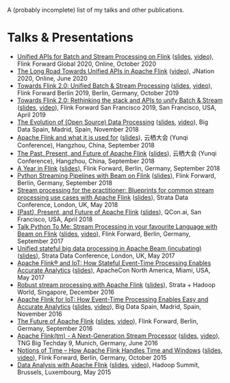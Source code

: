 A (probably incomplete) list of my talks and other publications.

# Talks & Presentations

* [Unified APIs for Batch and Stream Processing on Flink](https://www.flink-forward.org/global-2020/conference-program#unified-apis-for-batch-and-stream-processing-on-flink) ([slides](https://github.com/aljoscha/presentations/raw/main/2020/Flink%20Forward%20Global%202020%20-%20Unified%20APIs%20for%20Batch%20and%20Stream%20Processing%20on%20Flink.pptx), [video](https://youtu.be/z9ye4jzp4DQ)), Flink Forward Global 2020, Online, October 2020
* [The Long Road Towards Unified APIs in Apache Flink](https://2020.jnation.pt/talks/the-long-road-towards-unified-apis-in-apache-flink/) ([video](https://www.youtube.com/watch?v=ANJm1TE3d-M)), JNation 2020, Online, June 2020
* [Towards Flink 2.0: Unified Batch & Stream Processing](https://europe-2019.flink-forward.org/conference-program#towards-flink------unified-batch---stream-processing) ([slides](https://www.slideshare.net/FlinkForward/towards-flink-20-unified-batch-stream-processing-aljoscha-krettek-ververica-185815165), [video](https://www.youtube.com/watch?v=WLlkQApBz4Y)), Flink Forward Berlin 2019, Berlin, Germany, October 2019
* [Towards Flink 2.0: Rethinking the stack and APIs to unify Batch & Stream](https://sf-2019.flink-forward.org/conference-program#towards-flink-2-0--rethinking-the-stack-and-apis-to-unify-batch---stream) ([slides](https://www.slideshare.net/FlinkForward/flink-forward-san-francisco-2019-towards-flink-20-rethinking-the-stack-and-apis-to-unify-batch-stream-stephan-ewen-aljoscha-krettek), [video](https://player.vimeo.com/video/329884635)), Flink Forward San Francisco 2019, San Francisco, USA, April 2019
* [The Evolution of (Open Source) Data Processing](https://www.bigdataspain.org/2018/talk/evolution-open-source-data-processing) ([slides](https://www.slideshare.net/AljoschaKrettek/the-evolution-of-open-source-data-processing), [video](https://www.youtube.com/watch?v=HcOMg0dLPrg)), Big Data Spain, Madrid, Spain, November 2018
* [Apache Flink and what it is used for](https://yunqi.youku.com/2018/hangzhou/schedule?day=3&performanceId=109) ([slides](https://www.slideshare.net/AljoschaKrettek/apache-flink-and-what-it-is-used-for)), 云栖大会 (Yunqi Conference), Hangzhou, China, September 2018
* [The Past, Present, and Future of Apache Flink](https://yunqi.youku.com/2018/hangzhou/schedule?day=1&performanceId=38) ([slides](https://www.slideshare.net/AljoschaKrettek/the-past-present-and-future-of-apache-flink-117964078)), 云栖大会 (Yunqi Conference), Hangzhou, China, September 2018
* [A Year in Flink](https://berlin-2018.flink-forward.org/conference-program/#a-year-in-flink) ([slides](https://www.slideshare.net/AljoschaKrettek/the-past-present-and-future-of-apache-flink)), Flink Forward, Berlin, Germany, September 2018
* [Python Streaming Pipelines with Beam on Flink](https://berlin-2018.flink-forward.org/conference-program/#python-streaming-pipelines-with-beam-on-flink) ([slides](https://www.slideshare.net/AljoschaKrettek/python-streaming-pipelines-with-beam-on-flink)), Flink Forward, Berlin, Germany, September 2018
* [Stream processing for the practitioner: Blueprints for common stream processing use cases with Apache Flink](https://conferences.oreilly.com/strata/strata-eu-2018/public/schedule/detail/65350) ([slides](https://www.slideshare.net/AljoschaKrettek/stream-processing-for-the-practitioner-blueprints-for-common-stream-processing-use-cases-with-apache-flink)), Strata Data Conference, London, UK, May 2018
* [(Past), Present, and Future of Apache Flink](https://qcon.ai/qconai2018/speakers/aljoscha-krettek) ([slides](https://www.slideshare.net/AljoschaKrettek/past-present-and-future-of-apache-flink)), QCon.ai, San Francisco, USA, April 2018
* [Talk Python To Me: Stream Processing in your favourite Language with Beam on Flink](https://berlin-2017.flink-forward.org/kb_sessions/talk-python-to-me-stream-processing-in-your-favorite-language-with-beam-on-flink/) ([slides](https://www.slideshare.net/AljoschaKrettek/talk-python-to-me-stream-processing-in-your-favourite-language-with-beam-on-flink), [video](https://www.youtube.com/watch?v=BzgukfZE8mQ)), Flink Forward, Berlin, Germany, September 2017
* [Unified stateful big data processing in Apache Beam (incubating)](https://conferences.oreilly.com/strata/strata-eu-2017/public/schedule/detail/57755) ([slides](https://www.slideshare.net/AljoschaKrettek/unified-stateful-big-data-processing-in-apache-beam-incubating)), Strata Data Conference, London, UK, May 2017
* [Apache Flink® and IoT: How Stateful Event-Time Processing Enables Accurate Analytics](https://apachecon2017.sched.com/event/9zp6/apache-flinkr-and-iot-how-stateful-event-time-processing-enables-accurate-analytics-aljoscha-krettek) ([slides](https://www.slideshare.net/dataArtisans/aljoscha-krettek-apache-flink-and-iot-how-stateful-eventtime-processing-enables-accurate-analytics)), ApacheCon North America, Miami, USA, May 2017
* [Robust stream processing with Apache Flink](https://conferences.oreilly.com/strata/strata-sg-2016/public/schedule/detail/54365) ([slides](https://www.slideshare.net/AljoschaKrettek/robust-stream-processing-with-apache-flink-117961973)), Strata + Hadoop World, Singapore, December 2016
* [Apache Flink for IoT: How Event-Time Processing Enables Easy and Accurate Analytics](http://www.bigdataspain.org/2016/program/thu-apache-flink-iot-how-event-time-processing-enables-easy-accurate-analytics.html) ([slides](https://www.slideshare.net/BigDataSpain/apache-flink-for-iot-how-eventtime-processing-enables-easy-and-accurate-analytics-by-aljoscha-krettek), [video](https://www.youtube.com/watch?v=1sZFrHUgUw8)), Big Data Spain, Madrid, Spain, November 2016
* [The Future of Apache Flink](https://2016.flink-forward.org/kb_sessions/the-future-of-apache-flinktm/) ([slides](https://www.slideshare.net/FlinkForward/aljoscha-krettek-the-future-of-apache-flink), [video](https://www.youtube.com/watch?v=oPorLtfOB4o&t=52s)), Flink Forward, Berlin, Germany, September 2016
* [Apache Flink(tm) - A Next-Generation Stream Processor](https://www.tngtech.com/tng-ueber-uns/bigtechday/big-techday-9/abstracts.html#c13737) ([slides](https://www.slideshare.net/AljoschaKrettek/apache-flinktm-a-nextgeneration-stream-processor), [video](https://www.youtube.com/watch?v=9hibfHW1RYw)), TNG Big Techday 9, Munich, Germany, June 2016
* [Notions of Time – How Apache Flink Handles Time and Windows](https://2015.flink-forward.org/?session=notions-of-time-how-apache-flink-handles-time-and-windows) ([slides](https://github.com/aljoscha/presentations/raw/main/2015/Adventures%20in%20Timespace%20-%2013.10.2015.pptx), [video](https://www.youtube.com/watch?v=xiKsOocNkDA)), Flink Forward, Berlin, Germany, October 2015
* [Data Analysis with Apache Flink]() ([slides](https://www.slideshare.net/AljoschaKrettek/data-analysis-with-apache-flink-hadoop-summit-2015), [video](https://www.youtube.com/watch?v=rvGaFJQOKXI)), Hadoop Summit, Brussels, Luxembourg, May 2015
